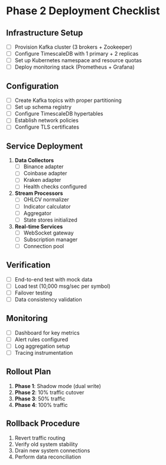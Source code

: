# Phase 2 Deployment Checklist

## Infrastructure Setup
- [ ] Provision Kafka cluster (3 brokers + Zookeeper)
- [ ] Configure TimescaleDB with 1 primary + 2 replicas
- [ ] Set up Kubernetes namespace and resource quotas
- [ ] Deploy monitoring stack (Prometheus + Grafana)

## Configuration
- [ ] Create Kafka topics with proper partitioning
- [ ] Set up schema registry
- [ ] Configure TimescaleDB hypertables
- [ ] Establish network policies
- [ ] Configure TLS certificates

## Service Deployment
1. **Data Collectors**
   - [ ] Binance adapter
   - [ ] Coinbase adapter
   - [ ] Kraken adapter
   - [ ] Health checks configured

2. **Stream Processors**
   - [ ] OHLCV normalizer
   - [ ] Indicator calculator
   - [ ] Aggregator
   - [ ] State stores initialized

3. **Real-time Services**
   - [ ] WebSocket gateway
   - [ ] Subscription manager
   - [ ] Connection pool

## Verification
- [ ] End-to-end test with mock data
- [ ] Load test (10,000 msg/sec per symbol)
- [ ] Failover testing
- [ ] Data consistency validation

## Monitoring
- [ ] Dashboard for key metrics
- [ ] Alert rules configured
- [ ] Log aggregation setup
- [ ] Tracing instrumentation

## Rollout Plan
1. **Phase 1**: Shadow mode (dual write)
2. **Phase 2**: 10% traffic cutover
3. **Phase 3**: 50% traffic
4. **Phase 4**: 100% traffic

## Rollback Procedure
1. Revert traffic routing
2. Verify old system stability
3. Drain new system connections
4. Perform data reconciliation